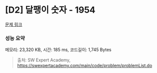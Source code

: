 # [D2] 달팽이 숫자 - 1954 

[문제 링크](https://swexpertacademy.com/main/code/problem/problemDetail.do?contestProbId=AV5PobmqAPoDFAUq) 

### 성능 요약

메모리: 23,320 KB, 시간: 185 ms, 코드길이: 1,745 Bytes



> 출처: SW Expert Academy, https://swexpertacademy.com/main/code/problem/problemList.do